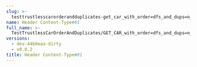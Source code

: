 ```yaml
---
slug: >-
  testtrustlesscarorderandduplicates-get_car_with_order=dfs_and_dups=n_of_unixfs_directory_with_duplicate_files-header_content-type#01
name: Header Content-Type#01
full_name: >-
  TestTrustlessCarOrderAndDuplicates/GET_CAR_with_order=dfs_and_dups=n_of_UnixFS_Directory_With_Duplicate_Files/Header_Content-Type#01
versions:
  - dev-44b0eaa-dirty
  - v0.0.2
title: Header Content-Type#01
---
```


